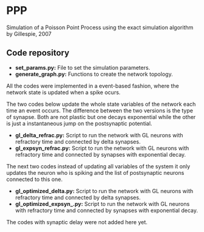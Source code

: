 # PPP
Simulation of a Poisson Point Process using the exact simulation algorithm by Gillespie, 2007


## Code repository

*  **set_params.py:** File to set the simulation parameters.
*  **generate_graph.py:** Functions to create the network topology.

All the codes were implemented in a event-based fashion, where the network state is updated when a spike ocurs.

The two codes below update the whole state variables of the network each time an event occurs. The difference between the two versions is the type of synapse. Both are not plastic but one decays exponential while the other is just a instantaneous jump on the postsynaptic potential.
*  **gl_delta_refrac.py:** Script to run the network with GL neurons with refractory time and connected by delta synapses.
*  **gl_expsyn_refrac.py:** Script to run the network with GL neurons with refractory time and connected by synapses with exponential decay.

The next two codes instead of updating all variables of the system it only updates the neuron who is spiking and the list of postsynaptic neurons connected to this one.
*  **gl_optimized_delta.py:** Script to run the network with GL neurons with refractory time and connected by delta synapses.
*  **gl_optimized_expsyn_.py:** Script to run the network with GL neurons with refractory time and connected by synapses with exponential decay.

The codes with synaptic delay were not added here yet.
